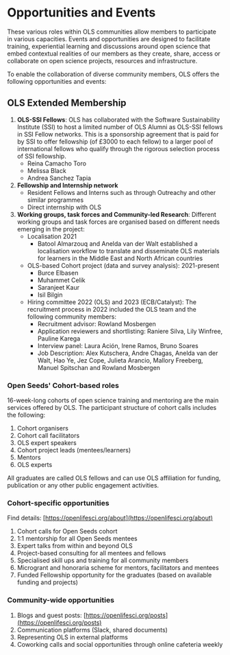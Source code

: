 # Opportunities and Events

These various roles within OLS communities allow members to participate in various capacities. Events and opportunities are designed to facilitate training, experiential learning and discussions around open science that embed contextual realities of our members as they create, share, access or collaborate on open science projects, resources and infrastructure.

To enable the collaboration of diverse community members, OLS offers the following opportunities and events:

## OLS Extended Membership

1. **OLS-SSI Fellows**: OLS has collaborated with the Software Sustainability Institute (SSI) to host a limited number of OLS Alumni as OLS-SSI fellows in SSI Fellow networks. This is a sponsorship agreement that is paid for by SSI to offer fellowship (of £3000 to each fellow) to a larger pool of international fellows who qualify through the rigorous selection process of SSI fellowship.
    * Reina Camacho Toro
    * Melissa Black
    * Andrea Sanchez Tapia
2. **Fellowship and Internship network**
    * Resident Fellows and Interns such as through Outreachy and other similar programmes
    * Direct internship with OLS
3. **Working groups, task forces and Community-led Research**: Different working groups and task forces are organised based on different needs emerging in the project:
    * Localisation 2021
        * Batool Almarzouq and Anelda van der Walt established a localisation workflow to translate and disseminate OLS materials for learners in the Middle East and North African countries
    * OLS-based Cohort project (data and survey analysis): 2021-present
        * Burce Elbasen
        * Muhammet Celik
        * Saranjeet Kaur
        * Isil Bilgin
    * Hiring committee 2022 (OLS) and 2023 (ECB/Catalyst): The recruitment process in 2022 included the OLS team and the following community members:
        * Recruitment advisor: Rowland Mosbergen
        * Application reviewers and shortlisting: Raniere Silva, Lily Winfree, Pauline Karega
        * Interview panel: Laura Ación, Irene Ramos, Bruno Soares
        * Job Description: Alex Kutschera, Andre Chagas, Anelda van der Walt, Hao Ye, Jez Cope, Julieta Arancio, Mallory Freeberg, Manuel Spitschan and Rowland Mosbergen

### Open Seeds' Cohort-based roles

16-week-long cohorts of open science training and mentoring are the main services offered by OLS. The participant structure of cohort calls includes the following:

1. Cohort organisers
2. Cohort call facilitators
3. OLS expert speakers
4. Cohort project leads (mentees/learners)
5. Mentors
6. OLS experts

All graduates are called OLS fellows and can use OLS affiliation for funding, publication or any other public engagement activities.

### Cohort-specific opportunities

Find details: [https://openlifesci.org/about](https://openlifesci.org/about) 

1. Cohort calls for Open Seeds cohort
2. 1:1 mentorship for all Open Seeds mentees
3. Expert talks from within and beyond OLS
4. Project-based consulting for all mentees and fellows
5. Specialised skill ups and training for all community members
6. Microgrant and honoraria scheme for mentors, facilitators and mentees
7. Funded Fellowship opportunity for the graduates (based on available funding and projects)

### Community-wide opportunities

1. Blogs and guest posts: [https://openlifesci.org/posts](https://openlifesci.org/posts) 
2. Communication platforms (Slack, shared documents)
3. Representing OLS in external platforms
4. Coworking calls and social opportunities through online cafeteria weekly
